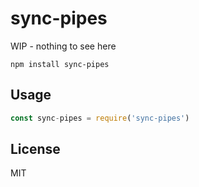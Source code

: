 # sync-pipes

WIP - nothing to see here

```
npm install sync-pipes
```

## Usage

``` js
const sync-pipes = require('sync-pipes')
```

## License

MIT
